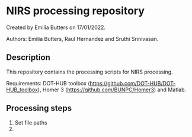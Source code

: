 # NIRS processing repository

Created by Emilia Butters on 17/01/2022.

Authors: Emilia Butters, Raul Hernandez and Sruthi Srinivasan. 

## Description

This repository contains the processing scripts for NIRS processing. 

Requirements: DOT-HUB toolbox (https://github.com/DOT-HUB/DOT-HUB_toolbox), Homer 3 (https://github.com/BUNPC/Homer3) and Matlab.

## Processing steps

1. Set file paths 
2. 
